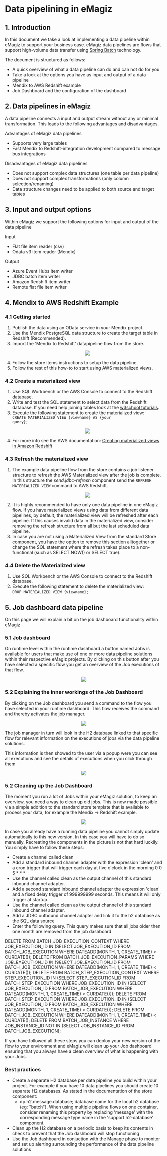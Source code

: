 # Data pipelining in eMagiz

## 1. Introduction
In this document we take a look at implementing a data pipeline within eMagiz to support your business case. eMagiz data pipelines are flows that support high-volume data transfer using <a href="_new">Spring Batch</a> technology.

The document is structured as follows:
 * A quick overview of what a data pipeline can do and can not do for you
 * Take a look at the options you have as input and output of a data pipeline
 * Mendix to AWS Redshift example
 * Job Dashboard and the configuration of the dashboard

## 2. Data pipelines in eMagiz

A data pipeline connects a input and output stream without any or minimal transformation. This leads to the following advantages and disadvantages.

Advantages of eMagiz data pipelines
 * Supports very large tables
 * Fast Mendix to Redshift-integration development compared to message bus integrations

Disadvantages of eMagiz data pipelines
 * Does not support complex data structures (one table per data pipeline)
 * Does not support complex transformations (only column selection/renaming)
 * Data structure changes need to be applied to both source and target tables

## 3. Input and output options

Within eMagiz we support the following options for input and output of the data pipeline

Input
 * Flat file item reader (csv)
 * Odata v3 item reader (Mendix)

Output
 * Azure Event Hubs item writer
 * JDBC batch item writer
 * Amazon Redshift item writer
 * Remote flat file item writer
 
## 4. Mendix to AWS Redshift Example

### 4.1 Getting started
1. Publish the data using an OData service in your Mendix project.
1. Use the Mendix PostgreSQL data structure to create the target table in Redshift (Recommended).
1. Import the 'Mendix to Redshift' datapipeline flow from the store.
   <p align="center"><img src="../../img/howto/datapipeline-store-item.png"></p>
1. Follow the store items instructions to setup the data pipeline.
1. Follow the rest of this how-to to start using AWS materialized views.

### 4.2 Create a materialized view
1. Use SQL Workbench or the AWS Console to connect to the Redshift database.
1. Write and test the SQL statement to select data from the Redshift database. If you need help joining tables look at the 
    <a target="_new" href="https://www.w3schools.com/sql/sql_join_inner.asp">w3school tutorials</a>.
1. Execute the following statement to create the materialized view:</br>
    <code>CREATE MATERIALIZED VIEW {viewname} AS {your query};</code>
    <p align="center"><img  src="../../img/howto/datapipeline-create-materialized-view.png"></p>
1. For more info see the AWS documentation: 
    <a target="_new" href="https://docs.aws.amazon.com/redshift/latest/dg/materialized-view-overview.html">Creating materialized views in Amazon Redshift</a>

### 4.3 Refresh the materialized view
1. The example data pipeline flow from the store contains a job listener structure to refresh the AWS Materialized view after the job is complete. In this structure the <i>send.jdbc-refresh</i> component send the <code>REFRESH MATERIALIZED VIEW</code> command to AWS Redshift.
    <p align="center"><img  src="../../img/howto/datapipeline-listener-structure.png"></p>
1. It is highly recommended to have only one data pipeline in one eMagiz flow. If you have materialized views using data from different data pipelines, by default, the materialized view will be refreshed after each pipeline. If this causes invalid data in the materialized view, consider removing the refresh structure from all but the last scheduled data pipeline.
1. In case you are not using a Materialized View from the standard Store component, you have the option to remove this section alltogether or change the SQL statement where the refresh takes place to a non-functional (such as SELECT NOW() or SELECT true).

### 4.4 Delete the Materialized view
1. Use SQL Workbench or the AWS Console to connect to the Redshift database.
1. Execute the following statement to delete the materialized view:</br>
<code>DROP MATERIALIZED VIEW {viewname};</code>

## 5. Job dashboard data pipeline
On this page we will explain a bit on the job dashboard functionality within eMagiz

### 5.1 Job dashboard
On runtime level within the runtime dashboard a button named Jobs is available for users that make use of one or more data pipeline solutions within their respective eMagiz projects. By clicking on this button after you have selected a specific flow you get an overview of the Job executions of that flow.

<p align="center"><img src="../../img/howto/job-dashboard-data-pipeline-0.png"></p>

### 5.2 Explaining the inner workings of the Job Dashboard

By clicking on the Job dashboard you send a command to the flow you have selected in your runtime dashboard. This flow receives the command and thereby activates the job manager.

<p align="center"><img src="../../img/howto/job-dashboard-data-pipeline-1.png"></p>

The job manager in turn will look in the H2 database linked to that specific flow for relevant information on the executions of jobs via the data pipeline solutions.

This information is then showed to the user via a popup were you can see all executions and see the details of executions when you click through them

<p align="center"><img src="../../img/howto/job-dashboard-data-pipeline-2.png"></p>

### 5.2 Cleaning up the Job Dashboard

The moment you run a lot of Jobs within your eMagiz solution, to keep an overview, you need a way to clean up old jobs. 
This is now made possible via a simple addition to the standard store template that is available to process your data, for example the Mendix -> Redshift example.

<p align="center"><img src="../../img/howto/job-dashboard-data-pipeline-3.png"></p>

In case you already have a running data pipeline you cannot simply update automatically to this new version. In this case you will have to do so manually. 
Recreating the components in the picture is not that hard luckily. You simply have to follow these steps:

- Create a channel called clean
- Add a standard inbound channel adapter with the expression 'clean' and a cron trigger that will trigger each day at five o'clock in the morning 0 0 5 * * *
- Use the channel called clean as the output channel of this standard inbound channel adapter.
- Add a second standard inbound channel adapter the expression 'clean' and a fixed delay trigger of 999999999 seconds. This means it will only trigger at startup.
- Use the channel called clean as the output channel of this standard inbound channel adapter.
- Add a JDBC outbound channel adapter and link it to the h2 database as the SQL data source
- Enter the following query. This query makes sure that all jobs older then one month are removed from the job dashboard

DELETE FROM BATCH_JOB_EXECUTION_CONTEXT WHERE
JOB_EXECUTION_ID IN (SELECT JOB_EXECUTION_ID FROM BATCH_JOB_EXECUTION WHERE DATEADD(MONTH, 1, CREATE_TIME) < CURDATE());
DELETE FROM BATCH_JOB_EXECUTION_PARAMS WHERE
JOB_EXECUTION_ID IN (SELECT JOB_EXECUTION_ID FROM BATCH_JOB_EXECUTION WHERE DATEADD(MONTH, 1, CREATE_TIME) < CURDATE());
DELETE FROM BATCH_STEP_EXECUTION_CONTEXT WHERE
STEP_EXECUTION_ID IN (SELECT STEP_EXECUTION_ID FROM BATCH_STEP_EXECUTION WHERE
JOB_EXECUTION_ID IN (SELECT JOB_EXECUTION_ID FROM BATCH_JOB_EXECUTION WHERE DATEADD(MONTH, 1, CREATE_TIME) < CURDATE()));
DELETE FROM BATCH_STEP_EXECUTION WHERE
JOB_EXECUTION_ID IN (SELECT JOB_EXECUTION_ID FROM BATCH_JOB_EXECUTION WHERE DATEADD(MONTH, 1, CREATE_TIME) < CURDATE());
DELETE FROM BATCH_JOB_EXECUTION WHERE DATEADD(MONTH, 1, CREATE_TIME) < CURDATE();
DELETE FROM BATCH_JOB_INSTANCE WHERE
JOB_INSTANCE_ID NOT IN (SELECT JOB_INSTANCE_ID FROM BATCH_JOB_EXECUTION);

If you have followed all these steps you can deploy your new version of the flow to your environment and eMagiz will clean up your Job dashboard 
ensuring that you always have a clean overview of what is happening with your Jobs.

### Best practices

- Create a separate H2 database per data pipeline you build within your project. For example if you have 10 data pipelines you should create 10 separate H2 databases. As stated in the documentation of the store component: 
	- dp.h2.message.database; database name for the local h2 database (eg: "batch"). When using multiple pipeline flows on one container, consider renaming this property by replacing 'message' with the corresponding message type name in the 'support.h2-database' component.
- Clean up the H2 database on a periodic basis to keep its contents in check to prevent that the Job dashboard will stop functioning
- Use the Job dashboard in conjuction with the Manage phase to monitor and set up alerting surrounding the performance of the data pipeline solutions